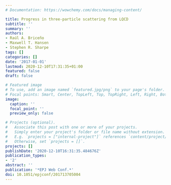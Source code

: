 ```yaml
---
# Documentation: https://wowchemy.com/docs/managing-content/

title: Progress in three-particle scattering from LQCD
subtitle: ''
summary: ''
authors:
- Raúl A. Briceño
- Maxwell T. Hansen
- Stephen R. Sharpe
tags: []
categories: []
date: '2017-01-01'
lastmod: 2020-12-10T17:31:35+01:00
featured: false
draft: false

# Featured image
# To use, add an image named `featured.jpg/png` to your page's folder.
# Focal points: Smart, Center, TopLeft, Top, TopRight, Left, Right, BottomLeft, Bottom, BottomRight.
image:
  caption: ''
  focal_point: ''
  preview_only: false

# Projects (optional).
#   Associate this post with one or more of your projects.
#   Simply enter your project's folder or file name without extension.
#   E.g. `projects = ["internal-project"]` references `content/project/deep-learning/index.md`.
#   Otherwise, set `projects = []`.
projects: []
publishDate: '2020-12-10T16:31:35.484676Z'
publication_types:
- '2'
abstract: ''
publication: '*EPJ Web Conf.*'
doi: 10.1051/epjconf/201713705004
---
```

